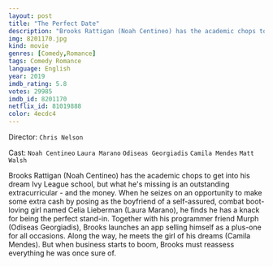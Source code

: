 ```yaml
---
layout: post
title: "The Perfect Date"
description: "Brooks Rattigan (Noah Centineo) has the academic chops to get into his dream Ivy League school, but what he's missing is an outstanding extracurricular - and the money. When he seizes on an opportunity to make some extra cash by posing as the boyfriend of a self-assured, combat boot-loving girl named Celia Lieberman (Laura Marano), he finds he has a knack for being the perfect stand-in. Together with his programmer friend.."
img: 8201170.jpg
kind: movie
genres: [Comedy,Romance]
tags: Comedy Romance 
language: English
year: 2019
imdb_rating: 5.8
votes: 29985
imdb_id: 8201170
netflix_id: 81019888
color: 4ecdc4
---
```

Director: `Chris Nelson`  

Cast: `Noah Centineo` `Laura Marano` `Odiseas Georgiadis` `Camila Mendes` `Matt Walsh` 

Brooks Rattigan (Noah Centineo) has the academic chops to get into his dream Ivy League school, but what he's missing is an outstanding extracurricular - and the money. When he seizes on an opportunity to make some extra cash by posing as the boyfriend of a self-assured, combat boot-loving girl named Celia Lieberman (Laura Marano), he finds he has a knack for being the perfect stand-in. Together with his programmer friend Murph (Odiseas Georgiadis), Brooks launches an app selling himself as a plus-one for all occasions. Along the way, he meets the girl of his dreams (Camila Mendes). But when business starts to boom, Brooks must reassess everything he was once sure of.